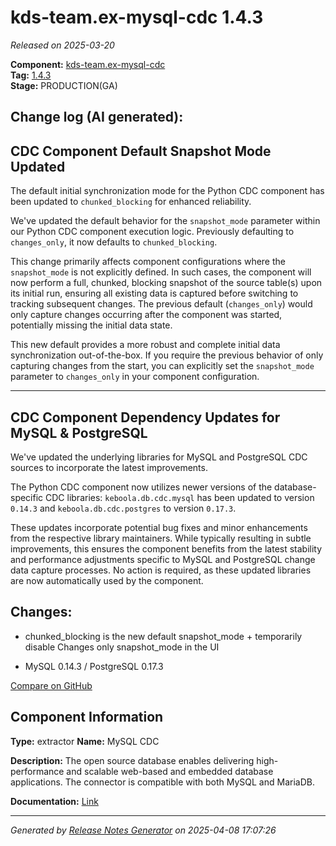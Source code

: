 #  kds-team.ex-mysql-cdc 1.4.3

_Released on 2025-03-20_

**Component:** [kds-team.ex-mysql-cdc](https://github.com/keboola/python-cdc-component)  
**Tag:** [1.4.3](https://github.com/keboola/python-cdc-component/releases/tag/1.4.3)  
**Stage:** PRODUCTION(GA)


## Change log (AI generated):
## CDC Component Default Snapshot Mode Updated

The default initial synchronization mode for the Python CDC component has been updated to `chunked_blocking` for enhanced reliability.

We've updated the default behavior for the `snapshot_mode` parameter within our Python CDC component execution logic. Previously defaulting to `changes_only`, it now defaults to `chunked_blocking`.

This change primarily affects component configurations where the `snapshot_mode` is not explicitly defined. In such cases, the component will now perform a full, chunked, blocking snapshot of the source table(s) upon its initial run, ensuring all existing data is captured before switching to tracking subsequent changes. The previous default (`changes_only`) would only capture changes occurring after the component was started, potentially missing the initial data state.

This new default provides a more robust and complete initial data synchronization out-of-the-box. If you require the previous behavior of only capturing changes from the start, you can explicitly set the `snapshot_mode` parameter to `changes_only` in your component configuration.

---

## CDC Component Dependency Updates for MySQL & PostgreSQL

We've updated the underlying libraries for MySQL and PostgreSQL CDC sources to incorporate the latest improvements.

The Python CDC component now utilizes newer versions of the database-specific CDC libraries: `keboola.db.cdc.mysql` has been updated to version `0.14.3` and `keboola.db.cdc.postgres` to version `0.17.3`.

These updates incorporate potential bug fixes and minor enhancements from the respective library maintainers. While typically resulting in subtle improvements, this ensures the component benefits from the latest stability and performance adjustments specific to MySQL and PostgreSQL change data capture processes. No action is required, as these updated libraries are now automatically used by the component.



## Changes:



- chunked_blocking is the new default snapshot_mode + temporarily disable Changes only snapshot_mode in the UI 




- MySQL 0.14.3 / PostgreSQL 0.17.3 



[Compare on GitHub](https://github.com/keboola/python-cdc-component/compare/1.4.2...1.4.3)



## Component Information
**Type:** extractor
**Name:** MySQL CDC

**Description:** The open source database enables delivering high-performance and scalable web-based and embedded database applications. The connector is compatible with both MySQL and MariaDB.


**Documentation:** [Link](https://help.keboola.com/components/extractors/database/mysql/#mysql-log-based-cdc)



---
_Generated by [Release Notes Generator](https://github.com/keboola/release-notes-generator)
on 2025-04-08 17:07:26_